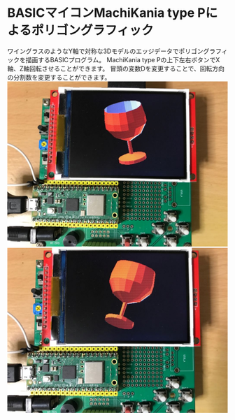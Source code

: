 # BASICマイコンMachiKania type Pによるポリゴングラフィック
ワイングラスのようなY軸で対称な3Dモデルのエッジデータでポリゴングラフィックを描画するBASICプログラム。 
MachiKania type Pの上下左右ボタンでX軸、Z軸回転させることができます。 
冒頭の変数Dを変更することで、回転方向の分割数を変更することができます。 
![](polygon2.jpg) 
![](polygon1.jpg) 
